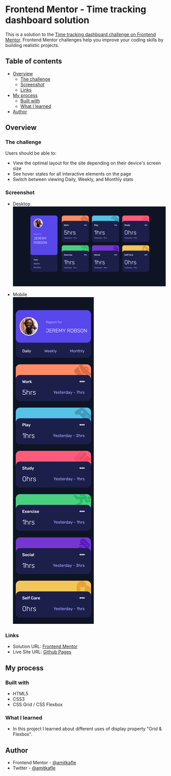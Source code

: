 # Frontend Mentor - Time tracking dashboard solution

This is a solution to the [Time tracking dashboard challenge on Frontend Mentor](https://www.frontendmentor.io/challenges/time-tracking-dashboard-UIQ7167Jw). Frontend Mentor challenges help you improve your coding skills by building realistic projects.  


## Table of contents
- [Overview](#overview)
  - [The challenge](#the-challenge)
  - [Screenshot](#screenshot)
  - [Links](#links)
- [My process](#my-process)
  - [Built with](#built-with)
  - [What I learned](#what-i-learned)
- [Author](#author)


## Overview
### The challenge
Users should be able to:
- View the optimal layout for the site depending on their device's screen size
- See hover states for all interactive elements on the page
- Switch between viewing Daily, Weekly, and Monthly stats  

### Screenshot
- Desktop
![Desktop](/screenshots/desktop.png)  
  
- Mobile<br>
![Mobile](/screenshots/mobile.png)

### Links
- Solution URL: [Frontend Mentor]()
- Live Site URL: [Github Pages]()

## My process
### Built with
- HTML5
- CSS3
- CSS Grid / CSS Flexbox

### What I learned
- In this project I learned about different uses of display property "Grid & Flexbox".

## Author
- Frontend Mentor - [@amitkafle](https://www.frontendmentor.io/profile/amitkafle)
- Twitter - [@amitkafle](https://www.twitter.com/amitkafle)